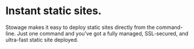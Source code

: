 # Instant static sites.
Stowage makes it easy to deploy static sites directly from the command-line. Just one command and you've got a fully managed, SSL-secured, and ultra-fast static site deployed.
